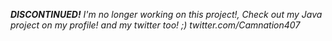 ***DISCONTINUED!***
*I'm no longer working on this project!, Check out my Java project on my profile!*
*and my twitter too! ;) twitter.com/Camnation407*

